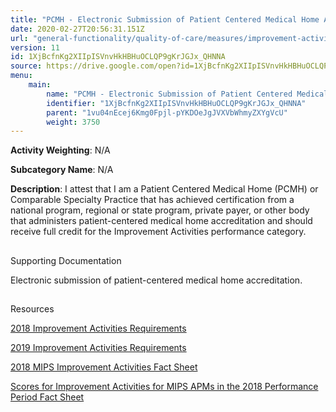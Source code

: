 ```yaml
---
title: "PCMH - Electronic Submission of Patient Centered Medical Home Accreditation"
date: 2020-02-27T20:56:31.151Z
url: "general-functionality/quality-of-care/measures/improvement-activities-measures/2019-improvement-acti_4.html"
version: 11
id: 1XjBcfnKg2XIIpISVnvHkHBHuOCLQP9gKrJGJx_QHNNA
source: https://drive.google.com/open?id=1XjBcfnKg2XIIpISVnvHkHBHuOCLQP9gKrJGJx_QHNNA
menu:
    main:
        name: "PCMH - Electronic Submission of Patient Centered Medical Home Accreditation"
        identifier: "1XjBcfnKg2XIIpISVnvHkHBHuOCLQP9gKrJGJx_QHNNA"
        parent: "1vu04nEcej6Kmg0Fpjl-pYKDOeJgJVXVbWhmyZXYgVcU"
        weight: 3750
---
```









**Activity Weighting**: N/A

**Subcategory Name**: N/A

**Description**: I attest that I am a Patient Centered Medical Home (PCMH) or Comparable Specialty Practice that has achieved certification from a national program, regional or state program, private payer, or other body that administers patient-centered medical home accreditation and should receive full credit for the Improvement Activities performance category.







## 

Supporting Documentation

Electronic submission of patient-centered medical home accreditation.







## 

Resources

[2018 Improvement Activities Requirements](https://qpp.cms.gov/mips/improvement-activities?py=2018)

[2019 Improvement Activities Requirements](https://qpp.cms.gov/mips/improvement-activities?py=2019)

[2018 MIPS Improvement Activities Fact Sheet](https://qpp.cms.gov/resource/2018%20MIPS%20Improvement%20Activities%20Fact%20Sheet)

[Scores for Improvement Activities for MIPS APMs in the 2018 Performance Period Fact Sheet](https://qpp.cms.gov/resource/2018%20MIPS%20APMs%20improvement%20Activities%20scores%20fact%20sheet)

